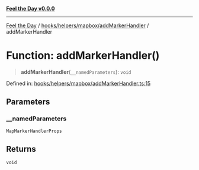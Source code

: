 [**Feel the Day v0.0.0**](../../../../../README.md)

***

[Feel the Day](../../../../../README.md) / [hooks/helpers/mapbox/addMarkerHandler](../README.md) / addMarkerHandler

# Function: addMarkerHandler()

> **addMarkerHandler**(`__namedParameters`): `void`

Defined in: [hooks/helpers/mapbox/addMarkerHandler.ts:15](https://github.com/HyeinKang/feel-the-day/blob/8289c79f2741a9407fd7ce6a81056ae02e4eeed7/src/hooks/helpers/mapbox/addMarkerHandler.ts#L15)

## Parameters

### \_\_namedParameters

`MapMarkerHandlerProps`

## Returns

`void`
